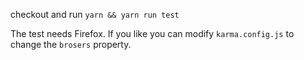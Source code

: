 checkout and run `yarn && yarn run test`

The test needs Firefox. If you like you can modify `karma.config.js` to change the `brosers` property.
